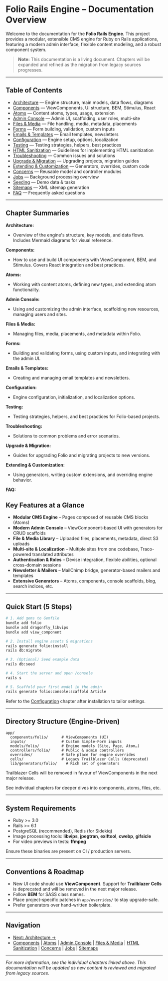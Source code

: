 # Folio Rails Engine – Documentation Overview

Welcome to the documentation for the **Folio Rails Engine**. This project provides a modular, extensible CMS engine for Ruby on Rails applications, featuring a modern admin interface, flexible content modeling, and a robust component system.

> **Note:** This documentation is a living document. Chapters will be expanded and refined as the migration from legacy sources progresses.

---

## Table of Contents

- [Architecture](architecture.md) — Engine structure, main models, data flows, diagrams
- [Components](components.md) — ViewComponents, UI structure, BEM, Stimulus, React
- [Atoms](atoms.md) — Content atoms, types, usage, extension
- [Admin Console](admin.md) — Admin UI, scaffolding, user roles, multi-site
- [Files & Media](files.md) — File handling, media, metadata, placements
- [Forms](forms.md) — Form building, validation, custom inputs
- [Emails & Templates](emails.md) — Email templates, newsletters
- [Configuration](configuration.md) — Engine setup, options, localization
- [Testing](testing.md) — Testing strategies, helpers, best practices
- [HTML Sanitization](sanitization.md) — Guidelines for implementing HTML sanitization
- [Troubleshooting](troubleshooting.md) — Common issues and solutions
- [Upgrade & Migration](upgrade.md) — Upgrading projects, migration guides
- [Extending & Customization](extending.md) — Generators, overrides, custom code
- [Concerns](concerns.md) — Reusable model and controller modules
- [Jobs](jobs.md) — Background processing overview
- [Seeding](seeding.md) — Demo data & tasks
- [Sitemaps](sitemap.md) — XML sitemap generation
- [FAQ](faq.md) — Frequently asked questions

---

## Chapter Summaries

**Architecture:**
- Overview of the engine's structure, key models, and data flows. Includes Mermaid diagrams for visual reference.

**Components:**
- How to use and build UI components with ViewComponent, BEM, and Stimulus. Covers React integration and best practices.

**Atoms:**
- Working with content atoms, defining new types, and extending atom functionality.

**Admin Console:**
- Using and customizing the admin interface, scaffolding new resources, managing users and sites.

**Files & Media:**
- Managing files, media, placements, and metadata within Folio.

**Forms:**
- Building and validating forms, using custom inputs, and integrating with the admin UI.

**Emails & Templates:**
- Creating and managing email templates and newsletters.

**Configuration:**
- Engine configuration, initialization, and localization options.

**Testing:**
- Testing strategies, helpers, and best practices for Folio-based projects.

**Troubleshooting:**
- Solutions to common problems and error scenarios.

**Upgrade & Migration:**
- Guides for upgrading Folio and migrating projects to new versions.

**Extending & Customization:**
- Using generators, writing custom extensions, and overriding engine behavior.

**FAQ:**
## Key Features at a Glance

- **Modular CMS Engine** – Pages composed of reusable CMS blocks (Atoms)
- **Modern Admin Console** – ViewComponent-based UI with generators for CRUD scaffolds
- **File & Media Library** – Uploaded files, placements, metadata, direct S3 uploads
- **Multi-site & Localization** – Multiple sites from one codebase, Traco-powered translated attributes
- **Authentication & Roles** – Devise integration, flexible abilities, optional cross-domain sessions
- **Newsletter & Mailers** – MailChimp bridge, generator-based mailers and templates
- **Extensive Generators** – Atoms, components, console scaffolds, blog, search indices, etc.

---

## Quick Start (5 Steps)

```bash
# 1. Add gems to Gemfile
bundle add folio
bundle add dragonfly_libvips
bundle add view_component

# 2. Install engine assets & migrations
rails generate folio:install
rails db:migrate

# 3. (Optional) Seed example data
rails db:seed

# 4. Start the server and open /console
rails s

# 5. Scaffold your first model in the admin
rails generate folio:console:scaffold Article
```

Refer to the [Configuration](configuration.md) chapter after installation to tailor settings.

---

## Directory Structure (Engine-Driven)

```
app/
  components/folio/      # ViewComponents (UI)
  inputs/                # Custom Simple-Form inputs
  models/folio/          # Engine models (Site, Page, Atom…)
  controllers/folio/     # Public & admin controllers
  overrides/             # Safe place for engine overrides
  cells/                 # Legacy Trailblazer Cells (deprecated)
  lib/generators/folio/    # Rich set of generators
```

Trailblazer Cells will be removed in favour of ViewComponents in the next major release.

See individual chapters for deeper dives into components, atoms, files, etc.

---

## System Requirements

- Ruby >= 3.0
- Rails >= 6.1
- PostgreSQL (recommended), Redis (for Sidekiq)
- Image processing tools: **libvips**, **jpegtran**, **exiftool**, **cwebp**, **gifsicle**
- For video previews in tests: **ffmpeg**

Ensure these binaries are present on CI / production servers.

---

## Conventions & Roadmap

- New UI code should use **ViewComponent**. Support for **Trailblazer Cells** is deprecated and will be removed in the next major release.
- Follow **BEM** for SASS class names.
- Place project-specific patches in `app/overrides/` to stay upgrade-safe.
- Prefer generators over hand-written boilerplate.

---

## Navigation

- [Next: Architecture →](architecture.md)
- [Components](components.md) | [Atoms](atoms.md) | [Admin Console](admin.md) | [Files & Media](files.md) | [HTML Sanitization](sanitization.md) | [Concerns](concerns.md) | [Jobs](jobs.md) | [Sitemaps](sitemap.md)

---

*For more information, see the individual chapters linked above. This documentation will be updated as new content is reviewed and migrated from legacy sources.*
